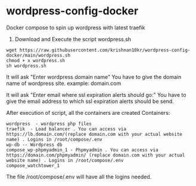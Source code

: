 # wordpress-config-docker
Docker compose to spin up wordpress with latest traefik



1) Download and Execute the script wordpress.sh

```
wget https://raw.githubusercontent.com/krishnan10kr/wordpress-config-docker/main/wordpress.sh
chmod + x wordpress.sh
sh wordpress.sh
```


It will ask  "Enter wordpress domain name"
You have to give the domain name of wordpress site. example: domain.com

It will ask  "Enter email where ssl expiration alerts should go:"
You have to give the email address to which ssl expiration alerts should be send.



After execution of script, all the containers are created
Containers:

```
wordpress  - wordpress php files
traefik  - Load balancer . You can access via https://lb.domain.com/(replace domain.com with your actual website name) . Logins in /root/compose/.env
wp-db -- Wordpress db
compose_wp-phpmyadmin_1 - Phpmyadmin . You can access via https://domain.com/phpmyadmin/ (replace domain.com with your actual website name) . Logins in /root/compose/.env 
compose_watchtower_1
```


The file /root/compose/.env will have all the logins needed.


